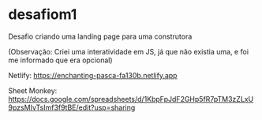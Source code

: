 # desafiom1
Desafio criando uma landing page para uma construtora

(Observação: Criei uma interatividade em JS, já que não existia uma, e foi me informado que era opcional)

Netlify: https://enchanting-pasca-fa130b.netlify.app

Sheet Monkey: https://docs.google.com/spreadsheets/d/1KbpFpJdF2GHp5fR7pTM3zZLxU9pzsMIvTsImf3f9tBE/edit?usp=sharing
